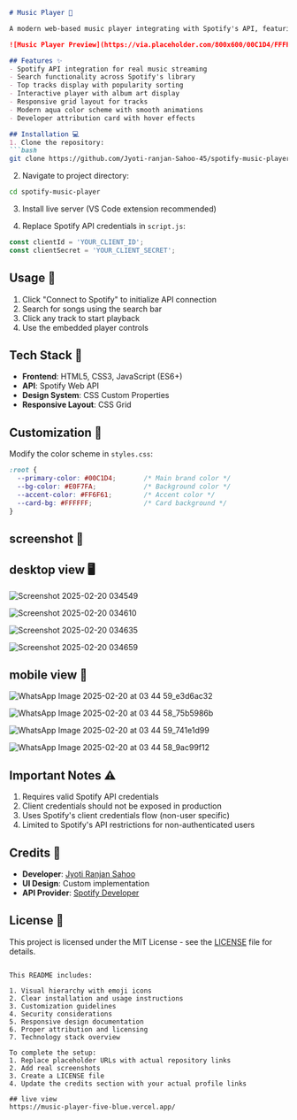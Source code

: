 ```markdown
# Music Player 🎵

A modern web-based music player integrating with Spotify's API, featuring an elegant aqua-themed design and responsive grid layout.

![Music Player Preview](https://via.placeholder.com/800x600/00C1D4/FFFFFF?text=Music+Player+Preview)

## Features ✨
- Spotify API integration for real music streaming
- Search functionality across Spotify's library
- Top tracks display with popularity sorting
- Interactive player with album art display
- Responsive grid layout for tracks
- Modern aqua color scheme with smooth animations
- Developer attribution card with hover effects

## Installation 💻
1. Clone the repository:
```bash
git clone https://github.com/Jyoti-ranjan-Sahoo-45/spotify-music-player.git
```

2. Navigate to project directory:
```bash
cd spotify-music-player
```

3. Install live server (VS Code extension recommended)

4. Replace Spotify API credentials in `script.js`:
```javascript
const clientId = 'YOUR_CLIENT_ID';
const clientSecret = 'YOUR_CLIENT_SECRET';
```

## Usage 🚀
1. Click "Connect to Spotify" to initialize API connection
2. Search for songs using the search bar
3. Click any track to start playback
4. Use the embedded player controls

## Tech Stack 🔧
- **Frontend**: HTML5, CSS3, JavaScript (ES6+)
- **API**: Spotify Web API
- **Design System**: CSS Custom Properties
- **Responsive Layout**: CSS Grid

## Customization 🎨
Modify the color scheme in `styles.css`:
```css
:root {
  --primary-color: #00C1D4;       /* Main brand color */
  --bg-color: #E0F7FA;            /* Background color */
  --accent-color: #FF6F61;        /* Accent color */
  --card-bg: #FFFFFF;             /* Card background */
}
```
## screenshot 📸 
 ## desktop view 🖥
![Screenshot 2025-02-20 034549](https://github.com/user-attachments/assets/44114ca2-c4a1-4293-af01-c1bb6394ed8d)

![Screenshot 2025-02-20 034610](https://github.com/user-attachments/assets/b296ff79-3789-4b74-9e19-1ed075015fd8)

![Screenshot 2025-02-20 034635](https://github.com/user-attachments/assets/5eaf2444-633c-4278-b688-bc3779ddf9a5)

![Screenshot 2025-02-20 034659](https://github.com/user-attachments/assets/505511dc-e09e-4b59-82ed-9fa06596c838)

 ## mobile view 📱 
![WhatsApp Image 2025-02-20 at 03 44 59_e3d6ac32](https://github.com/user-attachments/assets/803263cd-8525-429a-85fd-699dfd9a5a35)

![WhatsApp Image 2025-02-20 at 03 44 58_75b5986b](https://github.com/user-attachments/assets/440687dc-2e2a-4e69-a94a-16cc80c8dd65)

![WhatsApp Image 2025-02-20 at 03 44 59_741e1d99](https://github.com/user-attachments/assets/96ed8c7b-05fc-4ba3-a5bf-e01325fad7e5)

![WhatsApp Image 2025-02-20 at 03 44 58_9ac99f12](https://github.com/user-attachments/assets/237fcae7-07e0-4943-a34d-0d193ab7dbee)

## Important Notes ⚠️
1. Requires valid Spotify API credentials
2. Client credentials should not be exposed in production
3. Uses Spotify's client credentials flow (non-user specific)
4. Limited to Spotify's API restrictions for non-authenticated users

## Credits 🙌
- **Developer**: [Jyoti Ranjan Sahoo](https://github.com/Jyoti-ranjan-Sahoo-45)
- **UI Design**: Custom implementation
- **API Provider**: [Spotify Developer](https://developer.spotify.com)

## License 📄
This project is licensed under the MIT License - see the [LICENSE](LICENSE) file for details.
```

This README includes:

1. Visual hierarchy with emoji icons
2. Clear installation and usage instructions
3. Customization guidelines
4. Security considerations
5. Responsive design documentation
6. Proper attribution and licensing
7. Technology stack overview

To complete the setup:
1. Replace placeholder URLs with actual repository links
2. Add real screenshots
3. Create a LICENSE file
4. Update the credits section with your actual profile links

## live view
https://music-player-five-blue.vercel.app/
